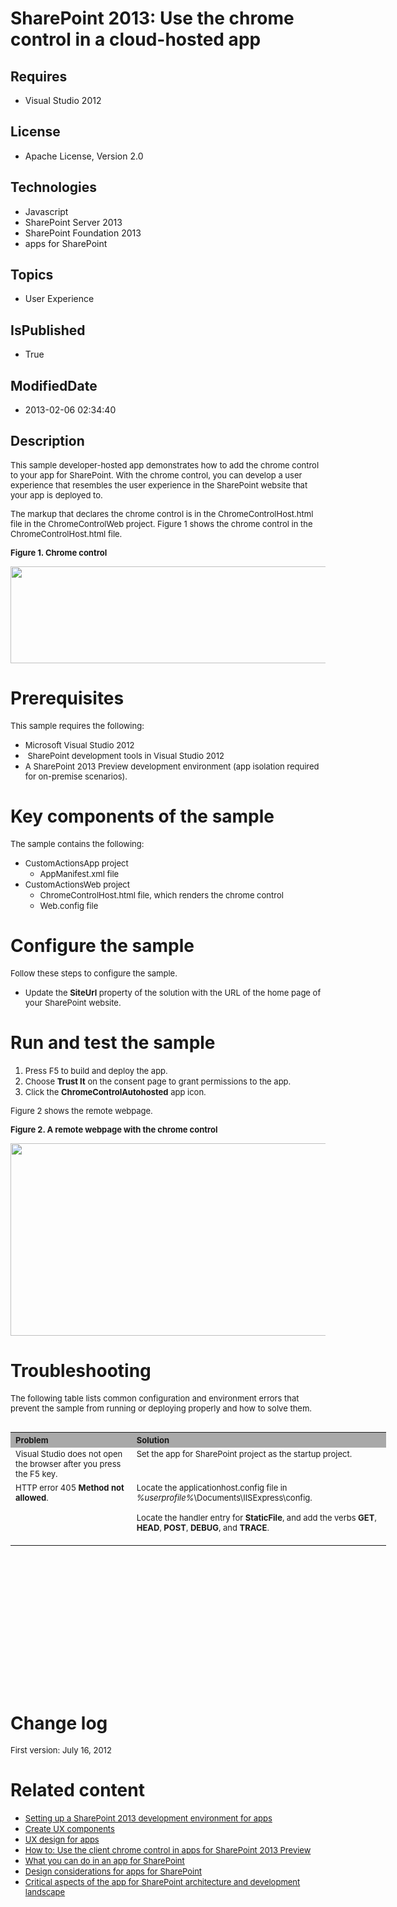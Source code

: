 # SharePoint 2013: Use the chrome control in a cloud-hosted app
## Requires
* Visual Studio 2012
## License
* Apache License, Version 2.0
## Technologies
* Javascript
* SharePoint Server 2013
* SharePoint Foundation 2013
* apps for SharePoint
## Topics
* User Experience
## IsPublished
* True
## ModifiedDate
* 2013-02-06 02:34:40
## Description

<p><span style="font-size:small">This sample developer-hosted app demonstrates how to add the chrome control to your app for SharePoint. With the chrome control, you can develop a user experience that resembles the user experience in the SharePoint website
 that your app is deployed to.</span></p>
<p><span style="font-size:small">The markup that declares the chrome control is in the ChromeControlHost.html file in the ChromeControlWeb project. Figure 1 shows the chrome control in the ChromeControlHost.html file.</span></p>
<p><strong><span style="font-size:small">Figure 1. Chrome control</span></strong></p>
<p><span style="font-size:small"><img id="60361" src="http://i1.code.msdn.s-msft.com/sharepoint-2013-work-with-089ecc6f/image/file/60361/1/fig1.jpg" alt="" width="566" height="155"></span></p>
<h1>Prerequisites</h1>
<p><span style="font-size:small">This sample requires the following:</span></p>
<ul>
<li><span style="font-size:small">Microsoft Visual Studio 2012</span> </li><li><span style="font-size:small">&nbsp;</span><span style="font-size:small">SharePoint development tools in Visual Studio 2012</span>
</li><li><span style="font-size:small">A SharePoint 2013 Preview development environment (app isolation required for on-premise scenarios).</span>
</li></ul>
<h1>Key components of the sample</h1>
<p><span style="font-size:small">The sample contains the following:</span></p>
<ul>
<li><span style="font-size:small">CustomActionsApp project</span>
<ul>
<li><span style="font-size:small">AppManifest.xml file</span> </li></ul>
</li><li><span style="font-size:small">CustomActionsWeb project</span>
<ul>
<li><span style="font-size:small">ChromeControlHost.html file, which renders the chrome control</span>
</li><li><span style="font-size:small">Web.config file</span> </li></ul>
</li></ul>
<h1>Configure the sample</h1>
<p><span style="font-size:small">Follow these steps to configure the sample.</span></p>
<ul>
<li><span style="font-size:small">Update the <strong>SiteUrl</strong> property of the solution with the URL of the home page of your SharePoint website.</span>
</li></ul>
<h1>Run and test the sample</h1>
<ol>
<li><span style="font-size:small">Press F5 to build and deploy the app.</span> </li><li><span style="font-size:small">Choose <strong>Trust It</strong> on the consent page to grant permissions to the app.</span>
</li><li><span style="font-size:small">Click the <strong>ChromeControlAutohosted</strong> app icon.</span>
</li></ol>
<p><span style="font-size:small">Figure 2 shows the remote webpage.</span></p>
<p><strong><span style="font-size:small">Figure 2. A remote webpage with the chrome control</span></strong></p>
<p><span style="font-size:small"><img id="60362" src="http://i1.code.msdn.s-msft.com/sharepoint-2013-work-with-089ecc6f/image/file/60362/1/fig2.png" alt="" width="570" height="308"></span></p>
<h1>Troubleshooting</h1>
<p><span style="font-size:small">The following table lists common configuration and environment errors that prevent the sample from running or deploying properly and how to solve them.</span></p>
<table border="0" cellspacing="5" cellpadding="5" frame="void" align="left" style="width:601px; height:212px">
<tbody>
<tr style="background-color:#a9a9a9">
<th align="left" scope="col"><strong><span style="font-size:small">Problem </span>
</strong></th>
<th align="left" scope="col"><strong><span style="font-size:small">Solution</span></strong></th>
</tr>
<tr valign="top">
<td><span style="font-size:small">Visual Studio does not open the browser after you press the F5 key.</span></td>
<td><span style="font-size:small">Set the app for SharePoint project as the startup project.</span></td>
</tr>
<tr valign="top">
<td><span style="font-size:small">HTTP error 405 <strong>Method not allowed</strong>.</span></td>
<td><span style="font-size:small">Locate the applicationhost.config file in <em>%userprofile%</em>\Documents\IISExpress\config.</span>
<p><span style="font-size:small">Locate the handler entry for <strong>StaticFile</strong>, and add the verbs
<strong>GET</strong>, <strong>HEAD</strong>, <strong>POST</strong>, <strong>DEBUG</strong>, and
<strong>TRACE</strong>.</span></p>
</td>
</tr>
</tbody>
</table>
<h1><br>
<br>
<span style="font-size:small">&nbsp;</span><br>
<br>
<br>
</h1>
<p>&nbsp;</p>
<p>&nbsp;</p>
<p>&nbsp;</p>
<h1>Change log</h1>
<p><span style="font-size:small">First version: July 16, 2012</span></p>
<h1>Related content</h1>
<ul>
<li><span style="font-size:small"><a title="http://msdn.microsoft.com/en-us/library/b0878c12-27c9-4eea-ae3b-7e79e5a8838d" href="http://msdn.microsoft.com/en-us/library/b0878c12-27c9-4eea-ae3b-7e79e5a8838d">Setting up a SharePoint 2013 development environment
 for apps</a></span> </li><li><span style="font-size:small"><a title="http://msdn.microsoft.com/en-us/library/bfdd0a58-2cc5-4805-ac89-4bd2fe6f3b09" href="http://msdn.microsoft.com/en-us/library/bfdd0a58-2cc5-4805-ac89-4bd2fe6f3b09">Create UX components</a></span>
</li><li><span style="font-size:small"><a title="http://msdn.microsoft.com/en-us/library/d60f409a-b292-4c06-8128-88629091b753" href="http://msdn.microsoft.com/en-us/library/d60f409a-b292-4c06-8128-88629091b753">UX design for apps</a></span>
</li><li><span style="font-size:small"><a href="http://msdn.microsoft.com/en-us/library/7c2d0812-76e8-44c1-88bf-4a75eb6f82b1">How to: Use the client chrome control in apps for SharePoint 2013 Preview</a></span>
</li><li><span style="font-size:small"><a title="http://msdn.microsoft.com/en-us/library/26f2999e-db7f-4fe7-a00f-05b009b1927d" href="http://msdn.microsoft.com/en-us/library/26f2999e-db7f-4fe7-a00f-05b009b1927d">What you can do in an app for SharePoint</a></span>
</li><li><span style="font-size:small"><a title="http://msdn.microsoft.com/en-us/library/0942fdce-3227-496a-8873-399fc1dbb72c" href="http://msdn.microsoft.com/en-us/library/0942fdce-3227-496a-8873-399fc1dbb72c">Design considerations for apps for SharePoint</a></span>
</li><li><span style="font-size:small"><a title="http://msdn.microsoft.com/en-us/library/ae96572b-8f06-4fd3-854f-fc312f7f2d88" href="http://msdn.microsoft.com/en-us/library/ae96572b-8f06-4fd3-854f-fc312f7f2d88">Critical aspects of the app for SharePoint architecture
 and development landscape</a></span> </li></ul>
